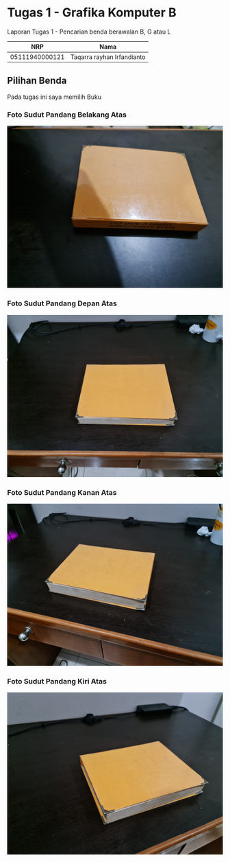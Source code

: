 # Tugas 1 - Grafika Komputer B 
Laporan Tugas 1 - Pencarian benda berawalan B, G atau L 



NRP              | Nama
-----------------|-----------
05111940000121   | Taqarra rayhan Irfandianto

## Pilihan Benda 
Pada tugas ini saya memilih Buku 

### Foto Sudut Pandang Belakang Atas <br>
![asset-img](https://github.com/cg2021b/tugas-1-EEB12/blob/master/buku/Buku_BelakangAtas.jpeg)

### Foto Sudut Pandang Depan Atas <br> 
![asset-img](https://github.com/cg2021b/tugas-1-EEB12/blob/master/buku/Buku_DepanAtas.jpeg)

### Foto Sudut Pandang Kanan Atas
![asset-img](https://github.com/cg2021b/tugas-1-EEB12/blob/master/buku/Buku_KananAtas.jpeg)

### Foto Sudut Pandang Kiri Atas 
![asset-img](https://github.com/cg2021b/tugas-1-EEB12/blob/master/buku/Buku_KiriAtas.jpeg)
